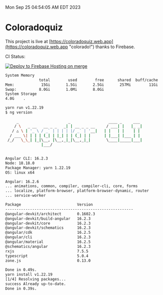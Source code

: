 Mon Sep 25 04:54:05 AM EDT 2023

# Coloradoquiz


This project is live at [https://coloradoquiz.web.app](https://coloradoquiz.web.app "colorado!") thanks to Firebase.

CI Status: 

[![Deploy to Firebase Hosting on merge](https://github.com/teamkushal/coloradoquiz/actions/workflows/firebase-hosting-merge.yml/badge.svg)](https://github.com/teamkushal/coloradoquiz/actions/workflows/firebase-hosting-merge.yml)

```bash
System Memory
               total        used        free      shared  buff/cache   available
Mem:            15Gi       1.5Gi       2.5Gi       257Mi        11Gi        13Gi
Swap:          8.0Gi       1.0Mi       8.0Gi
System Storage
4.0G	.
```
```bash
yarn run v1.22.19
$ ng version

     _                      _                 ____ _     ___
    / \   _ __   __ _ _   _| | __ _ _ __     / ___| |   |_ _|
   / △ \ | '_ \ / _` | | | | |/ _` | '__|   | |   | |    | |
  / ___ \| | | | (_| | |_| | | (_| | |      | |___| |___ | |
 /_/   \_\_| |_|\__, |\__,_|_|\__,_|_|       \____|_____|___|
                |___/
    

Angular CLI: 16.2.3
Node: 18.18.0
Package Manager: yarn 1.22.19
OS: linux x64

Angular: 16.2.6
... animations, common, compiler, compiler-cli, core, forms
... localize, platform-browser, platform-browser-dynamic, router
... service-worker

Package                         Version
---------------------------------------------------------
@angular-devkit/architect       0.1602.3
@angular-devkit/build-angular   16.2.3
@angular-devkit/core            16.2.3
@angular-devkit/schematics      16.2.3
@angular/cdk                    16.2.5
@angular/cli                    16.2.3
@angular/material               16.2.5
@schematics/angular             16.2.3
rxjs                            7.5.5
typescript                      5.0.4
zone.js                         0.13.0
    
Done in 0.49s.
yarn install v1.22.19
[1/4] Resolving packages...
success Already up-to-date.
Done in 0.39s.
```
